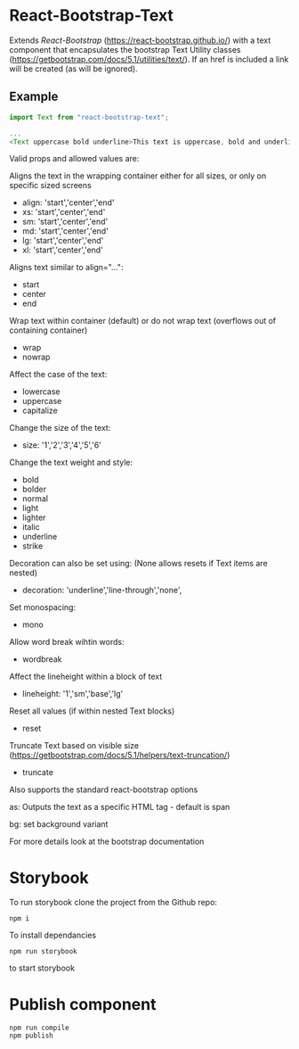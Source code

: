 # React-Bootstrap-Text

Extends *React-Bootstrap* (https://react-bootstrap.github.io/) with a text component that encapsulates the bootstrap Text Utility classes (https://getbootstrap.com/docs/5.1/utilities/text/). If an href is included a link will be created (as will be ignored).

## Example

```javascript
import Text from "react-bootstrap-text";

...
<Text uppercase bold underline>This text is uppercase, bold and underlined</Text>
```

Valid props and allowed values are:

Aligns the text in the wrapping container either for all sizes, or only on specific sized screens
- align: 'start','center','end'
- xs: 'start','center','end'
- sm: 'start','center','end'
- md: 'start','center','end'
- lg: 'start','center','end'
- xl: 'start','center','end'

Aligns text similar to align="...":
- start
- center
- end

Wrap text within container (default) or do not wrap text (overflows out of containing container)
- wrap
- nowrap

Affect the case of the text:
- lowercase
- uppercase
- capitalize


Change the size of the text:
- size: '1','2','3','4','5','6'


Change the text weight and style:
- bold
- bolder
- normal
- light
- lighter
- italic
- underline
- strike

Decoration can also be set using: (None allows resets if Text items are nested)
- decoration: 'underline','line-through','none',

Set monospacing:
- mono


Allow word break wihtin words:
- wordbreak


Affect the lineheight within a block of text
- lineheight: '1','sm','base','lg'


Reset all values (if within nested Text blocks)
- reset


Truncate Text based on visible size (https://getbootstrap.com/docs/5.1/helpers/text-truncation/)
- truncate

Also supports the standard react-bootstrap options

as: Outputs the text as a specific HTML tag - default is span

bg: set background variant


For more details look at the bootstrap documentation


# Storybook

To run storybook clone the project from the Github repo:
```
npm i
```
To install dependancies

```
npm run storybook
```
to start storybook

# Publish component
```
npm run compile
npm publish
```